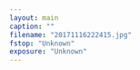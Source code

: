 ```yaml
---
layout: main
caption: ""
filename: "20171116222415.jpg"
fstop: "Unknown"
exposure: "Unknown"
---
```

